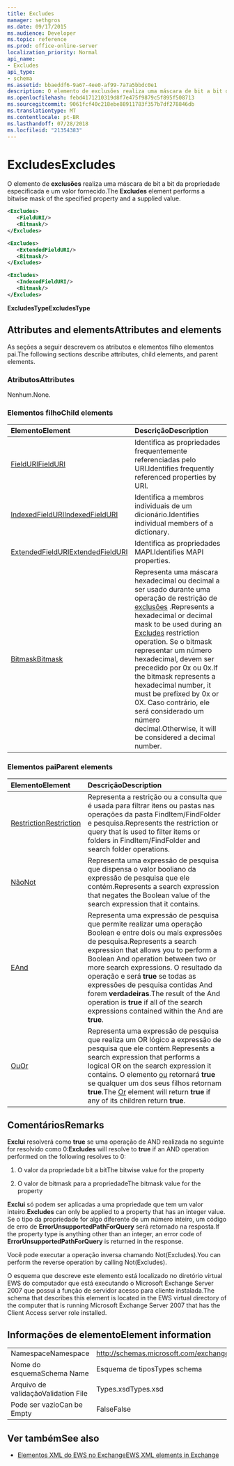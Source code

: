 ```yaml
---
title: Excludes
manager: sethgros
ms.date: 09/17/2015
ms.audience: Developer
ms.topic: reference
ms.prod: office-online-server
localization_priority: Normal
api_name:
- Excludes
api_type:
- schema
ms.assetid: bbaeddf6-9a67-4ee0-af99-7a7a5bbdc0e1
description: O elemento de exclusões realiza uma máscara de bit a bit da propriedade especificada e um valor fornecido.
ms.openlocfilehash: febd4171210319d8f7e475f9879c5f895f508713
ms.sourcegitcommit: 9061fcf40c218ebe88911783f357b7df278846db
ms.translationtype: MT
ms.contentlocale: pt-BR
ms.lasthandoff: 07/28/2018
ms.locfileid: "21354383"
---
```

# <a name="excludes"></a><span data-ttu-id="34057-103">Excludes</span><span class="sxs-lookup"><span data-stu-id="34057-103">Excludes</span></span>

<span data-ttu-id="34057-104">O elemento de **exclusões** realiza uma máscara de bit a bit da propriedade especificada e um valor fornecido.</span><span class="sxs-lookup"><span data-stu-id="34057-104">The **Excludes** element performs a bitwise mask of the specified property and a supplied value.</span></span> 
  
```xml
<Excludes>
   <FieldURI/>
   <Bitmask/>
</Excludes>
```

```xml
<Excludes>
   <ExtendedFieldURI/> 
   <Bitmask/>
</Excludes>
```

```xml
<Excludes>
   <IndexedFieldURI/> 
   <Bitmask/>
</Excludes>
```

<span data-ttu-id="34057-105">**ExcludesType**</span><span class="sxs-lookup"><span data-stu-id="34057-105">**ExcludesType**</span></span>

## <a name="attributes-and-elements"></a><span data-ttu-id="34057-106">Attributes and elements</span><span class="sxs-lookup"><span data-stu-id="34057-106">Attributes and elements</span></span>

<span data-ttu-id="34057-107">As seções a seguir descrevem os atributos e elementos filho elementos pai.</span><span class="sxs-lookup"><span data-stu-id="34057-107">The following sections describe attributes, child elements, and parent elements.</span></span>
  
### <a name="attributes"></a><span data-ttu-id="34057-108">Atributos</span><span class="sxs-lookup"><span data-stu-id="34057-108">Attributes</span></span>

<span data-ttu-id="34057-109">Nenhum.</span><span class="sxs-lookup"><span data-stu-id="34057-109">None.</span></span>
  
### <a name="child-elements"></a><span data-ttu-id="34057-110">Elementos filho</span><span class="sxs-lookup"><span data-stu-id="34057-110">Child elements</span></span>

|<span data-ttu-id="34057-111">**Elemento**</span><span class="sxs-lookup"><span data-stu-id="34057-111">**Element**</span></span>|<span data-ttu-id="34057-112">**Descrição**</span><span class="sxs-lookup"><span data-stu-id="34057-112">**Description**</span></span>|
|:-----|:-----|
|[<span data-ttu-id="34057-113">FieldURI</span><span class="sxs-lookup"><span data-stu-id="34057-113">FieldURI</span></span>](fielduri.md) <br/> |<span data-ttu-id="34057-114">Identifica as propriedades frequentemente referenciadas pelo URI.</span><span class="sxs-lookup"><span data-stu-id="34057-114">Identifies frequently referenced properties by URI.</span></span>  <br/> |
|[<span data-ttu-id="34057-115">IndexedFieldURI</span><span class="sxs-lookup"><span data-stu-id="34057-115">IndexedFieldURI</span></span>](indexedfielduri.md) <br/> |<span data-ttu-id="34057-116">Identifica a membros individuais de um dicionário.</span><span class="sxs-lookup"><span data-stu-id="34057-116">Identifies individual members of a dictionary.</span></span>  <br/> |
|[<span data-ttu-id="34057-117">ExtendedFieldURI</span><span class="sxs-lookup"><span data-stu-id="34057-117">ExtendedFieldURI</span></span>](extendedfielduri.md) <br/> |<span data-ttu-id="34057-118">Identifica as propriedades MAPI.</span><span class="sxs-lookup"><span data-stu-id="34057-118">Identifies MAPI properties.</span></span>  <br/> |
|[<span data-ttu-id="34057-119">Bitmask</span><span class="sxs-lookup"><span data-stu-id="34057-119">Bitmask</span></span>](bitmask.md) <br/> |<span data-ttu-id="34057-120">Representa uma máscara hexadecimal ou decimal a ser usado durante uma operação de restrição de [exclusões](excludes.md) .</span><span class="sxs-lookup"><span data-stu-id="34057-120">Represents a hexadecimal or decimal mask to be used during an [Excludes](excludes.md) restriction operation.</span></span> <span data-ttu-id="34057-121">Se o bitmask representar um número hexadecimal, devem ser precedido por 0x ou 0x.</span><span class="sxs-lookup"><span data-stu-id="34057-121">If the bitmask represents a hexadecimal number, it must be prefixed by 0x or 0X.</span></span> <span data-ttu-id="34057-122">Caso contrário, ele será considerado um número decimal.</span><span class="sxs-lookup"><span data-stu-id="34057-122">Otherwise, it will be considered a decimal number.</span></span>  <br/> |
   
### <a name="parent-elements"></a><span data-ttu-id="34057-123">Elementos pai</span><span class="sxs-lookup"><span data-stu-id="34057-123">Parent elements</span></span>

|<span data-ttu-id="34057-124">**Elemento**</span><span class="sxs-lookup"><span data-stu-id="34057-124">**Element**</span></span>|<span data-ttu-id="34057-125">**Descrição**</span><span class="sxs-lookup"><span data-stu-id="34057-125">**Description**</span></span>|
|:-----|:-----|
|[<span data-ttu-id="34057-126">Restriction</span><span class="sxs-lookup"><span data-stu-id="34057-126">Restriction</span></span>](restriction.md) <br/> |<span data-ttu-id="34057-127">Representa a restrição ou a consulta que é usada para filtrar itens ou pastas nas operações da pasta FindItem/FindFolder e pesquisa.</span><span class="sxs-lookup"><span data-stu-id="34057-127">Represents the restriction or query that is used to filter items or folders in FindItem/FindFolder and search folder operations.</span></span>  <br/> |
|[<span data-ttu-id="34057-128">Não</span><span class="sxs-lookup"><span data-stu-id="34057-128">Not</span></span>](not.md) <br/> |<span data-ttu-id="34057-129">Representa uma expressão de pesquisa que dispensa o valor booliano da expressão de pesquisa que ele contém.</span><span class="sxs-lookup"><span data-stu-id="34057-129">Represents a search expression that negates the Boolean value of the search expression that it contains.</span></span>  <br/> |
|[<span data-ttu-id="34057-130">E</span><span class="sxs-lookup"><span data-stu-id="34057-130">And</span></span>](and.md) <br/> |<span data-ttu-id="34057-131">Representa uma expressão de pesquisa que permite realizar uma operação Boolean e entre dois ou mais expressões de pesquisa.</span><span class="sxs-lookup"><span data-stu-id="34057-131">Represents a search expression that allows you to perform a Boolean And operation between two or more search expressions.</span></span> <span data-ttu-id="34057-132">O resultado da operação e será **true** se todas as expressões de pesquisa contidas And forem **verdadeiras**.</span><span class="sxs-lookup"><span data-stu-id="34057-132">The result of the And operation is **true** if all of the search expressions contained within the And are **true**.</span></span>  <br/> |
|[<span data-ttu-id="34057-133">Ou</span><span class="sxs-lookup"><span data-stu-id="34057-133">Or</span></span>](or.md) <br/> |<span data-ttu-id="34057-134">Representa uma expressão de pesquisa que realiza um OR lógico a expressão de pesquisa que ele contém.</span><span class="sxs-lookup"><span data-stu-id="34057-134">Represents a search expression that performs a logical OR on the search expression it contains.</span></span> <span data-ttu-id="34057-135">O elemento [ou](or.md) retornará **true** se qualquer um dos seus filhos retornam **true**.</span><span class="sxs-lookup"><span data-stu-id="34057-135">The [Or](or.md) element will return **true** if any of its children return **true**.</span></span>  <br/> |
   
## <a name="remarks"></a><span data-ttu-id="34057-136">Comentários</span><span class="sxs-lookup"><span data-stu-id="34057-136">Remarks</span></span>

<span data-ttu-id="34057-137">**Exclui** resolverá como **true** se uma operação de AND realizada no seguinte for resolvido como 0:</span><span class="sxs-lookup"><span data-stu-id="34057-137">**Excludes** will resolve to **true** if an AND operation performed on the following resolves to 0:</span></span> 
  
1. <span data-ttu-id="34057-138">O valor da propriedade bit a bit</span><span class="sxs-lookup"><span data-stu-id="34057-138">The bitwise value for the property</span></span>
    
2. <span data-ttu-id="34057-139">O valor de bitmask para a propriedade</span><span class="sxs-lookup"><span data-stu-id="34057-139">The bitmask value for the property</span></span>
    
<span data-ttu-id="34057-140">**Exclui** só podem ser aplicadas a uma propriedade que tem um valor inteiro.</span><span class="sxs-lookup"><span data-stu-id="34057-140">**Excludes** can only be applied to a property that has an integer value.</span></span> <span data-ttu-id="34057-141">Se o tipo da propriedade for algo diferente de um número inteiro, um código de erro de **ErrorUnsupportedPathForQuery** será retornado na resposta.</span><span class="sxs-lookup"><span data-stu-id="34057-141">If the property type is anything other than an integer, an error code of **ErrorUnsupportedPathForQuery** is returned in the response.</span></span> 
  
<span data-ttu-id="34057-142">Você pode executar a operação inversa chamando Not(Excludes).</span><span class="sxs-lookup"><span data-stu-id="34057-142">You can perform the reverse operation by calling Not(Excludes).</span></span>
  
<span data-ttu-id="34057-143">O esquema que descreve este elemento está localizado no diretório virtual EWS do computador que está executando o Microsoft Exchange Server 2007 que possui a função de servidor acesso para cliente instalada.</span><span class="sxs-lookup"><span data-stu-id="34057-143">The schema that describes this element is located in the EWS virtual directory of the computer that is running Microsoft Exchange Server 2007 that has the Client Access server role installed.</span></span>
  
## <a name="element-information"></a><span data-ttu-id="34057-144">Informações de elemento</span><span class="sxs-lookup"><span data-stu-id="34057-144">Element information</span></span>

|||
|:-----|:-----|
|<span data-ttu-id="34057-145">Namespace</span><span class="sxs-lookup"><span data-stu-id="34057-145">Namespace</span></span>  <br/> |http://schemas.microsoft.com/exchange/services/2006/types  <br/> |
|<span data-ttu-id="34057-146">Nome do esquema</span><span class="sxs-lookup"><span data-stu-id="34057-146">Schema Name</span></span>  <br/> |<span data-ttu-id="34057-147">Esquema de tipos</span><span class="sxs-lookup"><span data-stu-id="34057-147">Types schema</span></span>  <br/> |
|<span data-ttu-id="34057-148">Arquivo de validação</span><span class="sxs-lookup"><span data-stu-id="34057-148">Validation File</span></span>  <br/> |<span data-ttu-id="34057-149">Types.xsd</span><span class="sxs-lookup"><span data-stu-id="34057-149">Types.xsd</span></span>  <br/> |
|<span data-ttu-id="34057-150">Pode ser vazio</span><span class="sxs-lookup"><span data-stu-id="34057-150">Can be Empty</span></span>  <br/> |<span data-ttu-id="34057-151">False</span><span class="sxs-lookup"><span data-stu-id="34057-151">False</span></span>  <br/> |
   
## <a name="see-also"></a><span data-ttu-id="34057-152">Ver também</span><span class="sxs-lookup"><span data-stu-id="34057-152">See also</span></span>

- [<span data-ttu-id="34057-153">Elementos XML do EWS no Exchange</span><span class="sxs-lookup"><span data-stu-id="34057-153">EWS XML elements in Exchange</span></span>](ews-xml-elements-in-exchange.md)


